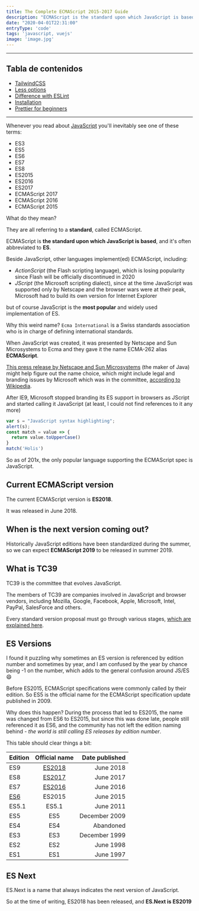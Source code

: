 ```yaml
---
title: The Complete ECMAScript 2015-2017 Guide
description: "ECMAScript is the standard upon which JavaScript is based, and it's often abbreviated to ES. Discover everything about ECMAScript, and the latest features added in ES6, 7, 8."
date: "2020-04-01T22:31:00"
entryType: 'code'
tags: 'javascript, vuejs'
image: 'image.jpg'
---
```


___

## Tabla de contenidos
* [TailwindCSS](#-tailwindcss)
* [Less options](#less-options)
* [Difference with ESLint](#difference-with-eslint)
* [Installation](#installation)
* [Prettier for beginners](#prettier-for-beginners)

___


Whenever you read about [JavaScript](/javascript/) you'll inevitably see one of these terms:

- ES3
- ES5
- ES6
- ES7
- ES8
- ES2015
- ES2016
- ES2017
- ECMAScript 2017
- ECMAScript 2016
- ECMAScript 2015

What do they mean?

They are all referring to a **standard**, called ECMAScript.

ECMAScript is **the standard upon which JavaScript is based**, and it's often abbreviated to **ES**.

Beside JavaScript, other languages implement(ed) ECMAScript, including:

- _ActionScript_ (the Flash scripting language), which is losing popularity since Flash will be officially discontinued in 2020
- _JScript_ (the Microsoft scripting dialect), since at the time JavaScript was supported only by Netscape and the browser wars were at their peak, Microsoft had to build its own version for Internet Explorer

but of course JavaScript is the **most popular** and widely used implementation of ES.

Why this weird name? `Ecma International` is a Swiss standards association who is in charge of defining international standards.

When JavaScript was created, it was presented by Netscape and Sun Microsystems to Ecma and they gave it the name ECMA-262 alias **ECMAScript**.

[This press release by Netscape and Sun Microsystems](https://web.archive.org/web/20070916144913/http://wp.netscape.com/newsref/pr/newsrelease67.html) (the maker of Java) might help figure out the name choice, which might include legal and branding issues by Microsoft which was in the committee, [according to Wikipedia](https://en.wikipedia.org/wiki/ECMAScript).

After IE9, Microsoft stopped branding its ES support in browsers as JScript and started calling it JavaScript (at least, I could not find references to it any more)

```javascript
var s = "JavaScript syntax highlighting";
alert(s);
const match = value => {
  return value.toUpperCase()
}
match('Holis')
```

So as of 201x, the only popular language supporting the ECMAScript spec is JavaScript.

## Current ECMAScript version

The current ECMAScript version is **ES2018**.

It was released in June 2018.

## When is the next version coming out?

Historically JavaScript editions have been standardized during the summer, so we can expect **ECMAScript 2019** to be released in summer 2019.

## What is TC39

TC39 is the committee that evolves JavaScript.

The members of TC39 are companies involved in JavaScript and browser vendors, including Mozilla, Google, Facebook, Apple, Microsoft, Intel, PayPal, SalesForce and others.

Every standard version proposal must go through various stages, [which are explained here](https://tc39.github.io/process-document/).

## ES Versions

I found it puzzling why sometimes an ES version is referenced by edition number and sometimes by year, and I am confused by the year by chance being -1 on the number, which adds to the general confusion around JS/ES 😄

Before ES2015, ECMAScript specifications were commonly called by their edition. So ES5 is the official name for the ECMAScript specification update published in 2009.

Why does this happen? During the process that led to ES2015, the name was changed from ES6 to ES2015, but since this was done late, people still referenced it as ES6, and the community has not left the edition naming behind - _the world is still calling ES releases by edition number_.

This table should clear things a bit:

| Edition      |   Official name    | Date published |
| ------------ | :----------------: | -------------: |
| ES9          | [ES2018](/es2018/) |      June 2018 |
| ES8          | [ES2017](/es2017/) |      June 2017 |
| ES7          | [ES2016](/es2016/) |      June 2016 |
| [ES6](/es6/) |       ES2015       |      June 2015 |
| ES5.1        |       ES5.1        |      June 2011 |
| ES5          |        ES5         |  December 2009 |
| ES4          |        ES4         |      Abandoned |
| ES3          |        ES3         |  December 1999 |
| ES2          |        ES2         |      June 1998 |
| ES1          |        ES1         |      June 1997 |

## ES Next

ES.Next is a name that always indicates the next version of JavaScript.

So at the time of writing, ES2018 has been released, and **ES.Next is ES2019**